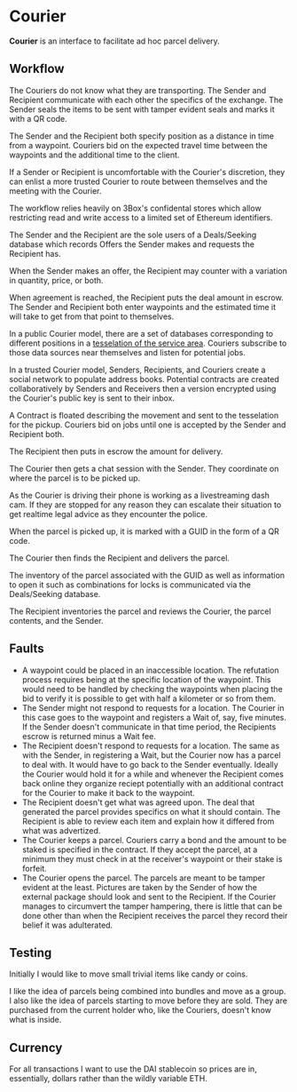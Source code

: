 # Courier

**Courier** is an interface to facilitate ad hoc parcel delivery.

## Workflow

The Couriers do not know what they are transporting. The Sender and Recipient communicate with each other the specifics of the exchange. The Sender seals the items to be sent with tamper evident seals and marks it with a QR code.

The Sender and the Recipient both specify position as a distance in time from a waypoint. Couriers bid on the expected travel time between the waypoints and the additional time to the client.

If a Sender or Recipient is uncomfortable with the Courier's discretion, they can enlist a more trusted Courier to route between themselves and the meeting with the Courier.

The workflow relies heavily on 3Box's confidental stores which allow restricting read and write access to a limited set of Ethereum identifiers.

The Sender and the Recipient are the sole users of a Deals/Seeking database which records Offers the Sender makes and requests the Recipient has.

When the Sender makes an offer, the Recipient may counter with a variation in quantity, price, or both.

When agreement is reached, the Recipient puts the deal amount in escrow. The Sender and Recipient both enter waypoints and the estimated time it will take to get from that point to themselves.

In a public Courier model, there are a set of databases corresponding to different positions in a [tesselation of the service area](https://github.com/mocnik-science/geogrid). Couriers subscribe to those data sources near themselves and listen for potential jobs.

In a trusted Courier model, Senders, Recipients, and Couriers create a social network to populate address books. Potential contracts are created collaboratively by Senders and Receivers then a version encrypted using the Courier's public key is sent to their inbox.

A Contract is floated describing the movement and sent to the tesselation for the pickup. Couriers bid on jobs until one is accepted by the Sender and Recipient both.

The Recipient then puts in escrow the amount for delivery.

The Courier then gets a chat session with the Sender. They coordinate on where the parcel is to be picked up.

As the Courier is driving their phone is working as a livestreaming dash cam. If they are stopped for any reason they can escalate their situation to get realtime legal advice as they encounter the police. 

When the parcel is picked up, it is marked with a GUID in the form of a QR code.

The Courier then finds the Recipient and delivers the parcel.

The inventory of the parcel associated with the GUID as well as information to open it such as combinations for locks is communicated via the Deals/Seeking database.

The Recipient inventories the parcel and reviews the Courier, the parcel contents, and the Sender.

## Faults

* A waypoint could be placed in an inaccessible location. The refutation process requires being at the specific location of the waypoint. This would need to be handled by checking the waypoints when placing the bid to verify it is possible to get with half a kilometer or so from them.
* The Sender might not respond to requests for a location. The Courier in this case goes to the waypoint and registers a Wait of, say, five minutes. If the Sender doesn't communicate in that time period, the Recipients escrow is returned minus a Wait fee.
* The Recipient doesn't respond to requests for a location. The same as with the Sender, in registering a Wait, but the Courier now has a parcel to deal with. It would have to go back to the Sender eventually. Ideally the Courier would hold it for a while and whenever the Recipient comes back online they organize reciept potentially with an additional contract for the Courier to make it back to the waypoint.
* The Recipient doesn't get what was agreed upon. The deal that generated the parcel provides specifics on what it should contain. The Recipient is able to review each item and explain how it differed from what was advertized.
* The Courier keeps a parcel. Couriers carry a bond and the amount to be staked is specified in the contract. If they accept the parcel, at a minimum they must check in at the receiver's waypoint or their stake is forfeit.
* The Courier opens the parcel. The parcels are meant to be tamper evident at the least. Pictures are taken by the Sender of how the external package should look and sent to the Recipient. If the Courier manages to circumvert the tamper hampering, there is little that can be done other than when the Recipient receives the parcel they record their belief it was adulterated.

## Testing

Initially I would like to move small trivial items like candy or coins.

I like the idea of parcels being combined into bundles and move as a group. I also like the idea of parcels starting to move before they are sold. They are purchased from the current holder who, like the Couriers, doesn't know what is inside.

## Currency

For all transactions I want to use the DAI stablecoin so prices are in, essentially, dollars rather than the wildly variable ETH.